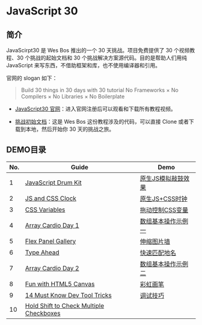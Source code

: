 # JavaScript 30
## 简介
JavaScirpt30 是 Wes Bos 推出的一个 30 天挑战。项目免费提供了 30 个视频教程、30 个挑战的起始文档和 30 个挑战解决方案源代码。目的是帮助人们用纯 JavaScript 来写东西，不借助框架和库，也不使用编译器和引用。

官网的 slogan 如下：
> Build 30 things in 30 days with 30  tutorial
> No Frameworks × No Compilers × No Libraries × No Boilerplate

- [JavaScript30 官网](https://javascript30.com)：进入官网注册后可以观看和下载所有教程视频。

- [挑战初始文档](https://github.com/wesbos/JavaScript30)：这是 Wes Bos 这份教程涉及的代码，可以直接 Clone 或者下载到本地，然后开始你 30 天的挑战之旅。

## DEMO目录
No. | Guide | Demo
--- | --- | ---
1 | [JavaScript Drum Kit](https://github.com/wyx8267/JavaScript30/tree/master/01%20-%20JavaScript%20Drum%20Kit) | [原生JS模拟敲鼓效果](https://wyx8267.github.io/JavaScript30/01%20-%20JavaScript%20Drum%20Kit/)
2 | [JS and CSS Clock](https://github.com/wyx8267/JavaScript30/tree/master/02%20-%20JS%20and%20CSS%20Clock) | [原生JS+CSS时钟](https://wyx8267.github.io/JavaScript30/02%20-%20JS%20and%20CSS%20Clock/)
3 | [CSS Variables](https://github.com/wyx8267/JavaScript30/tree/master/03%20-%20CSS%20Variables) | [拖动控制CSS变量](https://wyx8267.github.io/JavaScript30/03%20-%20CSS%20Variables/)
4 | [Array Cardio Day 1](https://github.com/wyx8267/JavaScript30/tree/master/04%20-%20Array%20Cardio%20Day%201) | [数组基本操作示例一](https://wyx8267.github.io/JavaScript30/04%20-%20Array%20Cardio%20Day%201/)
5 | [Flex Panel Gallery](https://github.com/wyx8267/JavaScript30/tree/master/05%20-%20Flex%20Panel%20Gallery) | [伸缩图片墙](https://wyx8267.github.io/JavaScript30/05%20-%20Flex%20Panel%20Gallery/)
6 | [Type Ahead](https://github.com/wyx8267/JavaScript30/tree/master/06%20-%20Type%20Ahead) | [快速匹配地名](https://wyx8267.github.io/JavaScript30/06%20-%20Type%20Ahead/)
7 | [Array Cardio Day 2](https://github.com/wyx8267/JavaScript30/tree/master/07%20-%20Array%20Cardio%20Day%202) | [数组基本操作示例二](https://wyx8267.github.io/JavaScript30/07%20-%20Array%20Cardio%20Day%202/)
8 | [Fun with HTML5 Canvas](https://github.com/wyx8267/JavaScript30/tree/master/08%20-%20Fun%20with%20HTML5%20Canvas) | [彩虹画笔](https://wyx8267.github.io/JavaScript30/08%20-%20Fun%20with%20HTML5%20Canvas/)
9 | [14 Must Know Dev Tool Tricks](https://github.com/wyx8267/JavaScript30/tree/master/09%20-%2014%20Must%20Know%20Dev%20Tool%20Tricks) | [调试技巧](https://wyx8267.github.io/JavaScript30/09%20-%2014%20Must%20Know%20Dev%20Tool%20Tricks/)
10 | [Hold Shift to Check Multiple Checkboxes](https://github.com/wyx8267/JavaScript30/tree/master/10%20-%20Hold%20Shift%20to%20Check%20Multiple%20Checkboxes) | [](https://wyx8267.github.io/JavaScript30/10%20-%20Hold%20Shift%20to%20Check%20Multiple%20Checkboxes/)